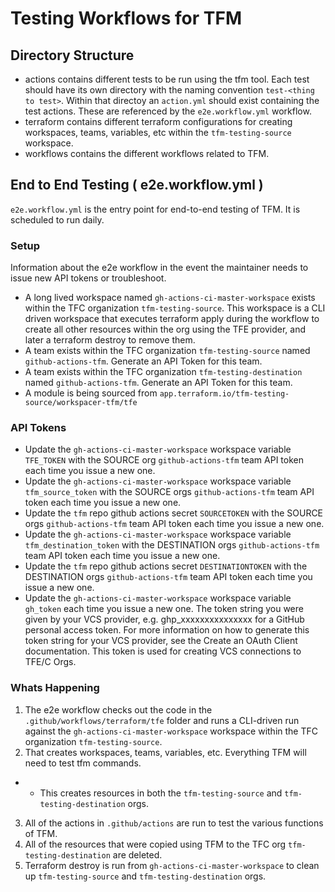 # Testing Workflows for TFM

## Directory Structure

- actions contains different tests to be run using the tfm tool. Each test should have its own directory with the naming convention `test-<thing to test>`. Within that directoy an `action.yml` should exist containing the test actions. These are referenced by the `e2e.workflow.yml` workflow.
- terraform contains different terraform configurations for creating workspaces, teams, variables, etc within the `tfm-testing-source` workspace.
- workflows contains the different workflows related to TFM.

## End to End Testing ( e2e.workflow.yml )
`e2e.workflow.yml` is the entry point for end-to-end testing of TFM. It is scheduled to run daily.

### Setup
Information about the e2e workflow in the event the maintainer needs to issue new API tokens or troubleshoot.

- A long lived workspace named `gh-actions-ci-master-workspace` exists within the TFC organization `tfm-testing-source`. This workspace is a CLI driven workspace that executes terraform apply during the workflow to create all other resources within the org using the TFE provider, and later a terraform destroy to remove them.
- A team exists within the TFC organization `tfm-testing-source` named `github-actions-tfm`. Generate an API Token for this team.
- A team exists within the TFC organization `tfm-testing-destination` named `github-actions-tfm`. Generate an API Token for this team.
- A module is being sourced from `app.terraform.io/tfm-testing-source/workspacer-tfm/tfe`

### API Tokens
- Update the `gh-actions-ci-master-workspace` workspace variable `TFE_TOKEN` with the SOURCE org `github-actions-tfm` team API token each time you issue a new one.
- Update the `gh-actions-ci-master-workspace` workspace variable `tfm_source_token` with the SOURCE orgs `github-actions-tfm` team API token each time you issue a new one.
- Update the `tfm` repo github actions secret `SOURCETOKEN` with the SOURCE orgs `github-actions-tfm` team API token each time you issue a new one.
- Update the `gh-actions-ci-master-workspace` workspace variable `tfm_destination_token` with the DESTINATION orgs `github-actions-tfm` team API token each time you issue a new one.
- Update the `tfm` repo github actions secret `DESTINATIONTOKEN` with the DESTINATION orgs `github-actions-tfm` team API token each time you issue a new one.
- Update the `gh-actions-ci-master-workspace` workspace variable `gh_token` each time you issue a new one. The token string you were given by your VCS provider, e.g. ghp_xxxxxxxxxxxxxxx for a GitHub personal access token. For more information on how to generate this token string for your VCS provider, see the Create an OAuth Client documentation. This token is used for creating VCS connections to TFE/C Orgs.

### Whats Happening
1. The e2e workflow checks out the code in the `.github/workflows/terraform/tfe` folder and runs a CLI-driven run against the `gh-actions-ci-master-workspace` workspace within the TFC organization `tfm-testing-source`.
2. That creates workspaces, teams, variables, etc. Everything TFM will need to test tfm commands.
- - This creates resources in both the `tfm-testing-source` and `tfm-testing-destination` orgs.
3. All of the actions in `.github/actions` are run to test the various functions of TFM.
4. All of the resources that were copied using TFM to the TFC org `tfm-testing-destination` are deleted.
5. Terraform destroy is run from `gh-actions-ci-master-workspace` to clean up `tfm-testing-source` and `tfm-testing-destination` orgs.